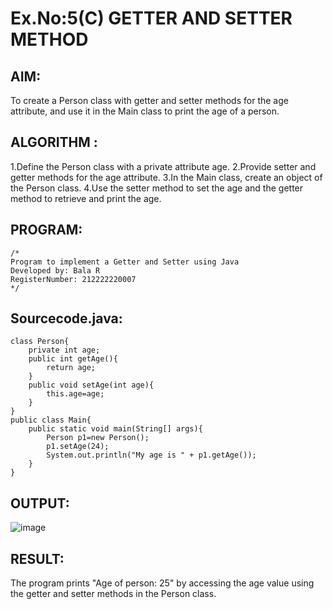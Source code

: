 # Ex.No:5(C)    GETTER AND SETTER METHOD

## AIM:
To create a Person class with getter and setter methods for the age attribute, and use it in the Main class to print the age of a person.
## ALGORITHM :
1.Define the Person class with a private attribute age.
2.Provide setter and getter methods for the age attribute.
3.In the Main class, create an object of the Person class.
4.Use the setter method to set the age and the getter method to retrieve and print the age.


## PROGRAM:
 ```
/*
Program to implement a Getter and Setter using Java
Developed by: Bala R
RegisterNumber: 212222220007
*/
```

## Sourcecode.java:
```
class Person{
    private int age;
    public int getAge(){
        return age;
    }
    public void setAge(int age){
        this.age=age;
    }
}
public class Main{
    public static void main(String[] args){
        Person p1=new Person();
        p1.setAge(24);
        System.out.println("My age is " + p1.getAge());
    }
}
```

## OUTPUT:

![image](https://github.com/user-attachments/assets/e53447f2-86f1-409a-aca4-dccc35719f08)

## RESULT:
The program prints "Age of person: 25" by accessing the age value using the getter and setter methods in the Person class.






